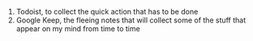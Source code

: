1. Todoist, to collect the quick action that has to be done
2. Google Keep, the fleeing notes that will collect some of the stuff that appear on my mind from time to time